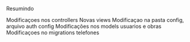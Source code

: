 Resumindo

Modificaçoes nos controllers
Novas views
Modificaçao na pasta config, arquivo auth config
Modificações nos models usuarios e obras
Modificaçoes no migrations telefones
